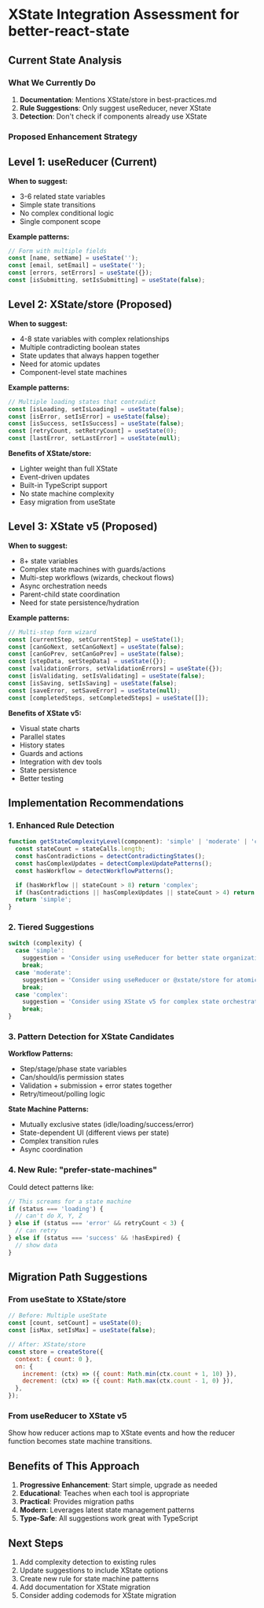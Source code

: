 # XState Integration Assessment for better-react-state

## Current State Analysis

### What We Currently Do

1. **Documentation**: Mentions XState/store in best-practices.md
2. **Rule Suggestions**: Only suggest useReducer, never XState
3. **Detection**: Don't check if components already use XState

### Proposed Enhancement Strategy

## Level 1: useReducer (Current)

**When to suggest:**

- 3-6 related state variables
- Simple state transitions
- No complex conditional logic
- Single component scope

**Example patterns:**

```javascript
// Form with multiple fields
const [name, setName] = useState('');
const [email, setEmail] = useState('');
const [errors, setErrors] = useState({});
const [isSubmitting, setIsSubmitting] = useState(false);
```

## Level 2: XState/store (Proposed)

**When to suggest:**

- 4-8 state variables with complex relationships
- Multiple contradicting boolean states
- State updates that always happen together
- Need for atomic updates
- Component-level state machines

**Example patterns:**

```javascript
// Multiple loading states that contradict
const [isLoading, setIsLoading] = useState(false);
const [isError, setIsError] = useState(false);
const [isSuccess, setIsSuccess] = useState(false);
const [retryCount, setRetryCount] = useState(0);
const [lastError, setLastError] = useState(null);
```

**Benefits of XState/store:**

- Lighter weight than full XState
- Event-driven updates
- Built-in TypeScript support
- No state machine complexity
- Easy migration from useState

## Level 3: XState v5 (Proposed)

**When to suggest:**

- 8+ state variables
- Complex state machines with guards/actions
- Multi-step workflows (wizards, checkout flows)
- Async orchestration needs
- Parent-child state coordination
- Need for state persistence/hydration

**Example patterns:**

```javascript
// Multi-step form wizard
const [currentStep, setCurrentStep] = useState(1);
const [canGoNext, setCanGoNext] = useState(false);
const [canGoPrev, setCanGoPrev] = useState(false);
const [stepData, setStepData] = useState({});
const [validationErrors, setValidationErrors] = useState({});
const [isValidating, setIsValidating] = useState(false);
const [isSaving, setIsSaving] = useState(false);
const [saveError, setSaveError] = useState(null);
const [completedSteps, setCompletedSteps] = useState([]);
```

**Benefits of XState v5:**

- Visual state charts
- Parallel states
- History states
- Guards and actions
- Integration with dev tools
- State persistence
- Better testing

## Implementation Recommendations

### 1. Enhanced Rule Detection

```typescript
function getStateComplexityLevel(component): 'simple' | 'moderate' | 'complex' {
  const stateCount = stateCalls.length;
  const hasContradictions = detectContradictingStates();
  const hasComplexUpdates = detectComplexUpdatePatterns();
  const hasWorkflow = detectWorkflowPatterns();

  if (hasWorkflow || stateCount > 8) return 'complex';
  if (hasContradictions || hasComplexUpdates || stateCount > 4) return 'moderate';
  return 'simple';
}
```

### 2. Tiered Suggestions

```typescript
switch (complexity) {
  case 'simple':
    suggestion = 'Consider using useReducer for better state organization';
    break;
  case 'moderate':
    suggestion = 'Consider using useReducer or @xstate/store for atomic, event-driven updates';
    break;
  case 'complex':
    suggestion = 'Consider using XState v5 for complex state orchestration and visual modeling';
    break;
}
```

### 3. Pattern Detection for XState Candidates

**Workflow Patterns:**

- Step/stage/phase state variables
- Can/should/is permission states
- Validation + submission + error states together
- Retry/timeout/polling logic

**State Machine Patterns:**

- Mutually exclusive states (idle/loading/success/error)
- State-dependent UI (different views per state)
- Complex transition rules
- Async coordination

### 4. New Rule: "prefer-state-machines"

Could detect patterns like:

```javascript
// This screams for a state machine
if (status === 'loading') {
  // can't do X, Y, Z
} else if (status === 'error' && retryCount < 3) {
  // can retry
} else if (status === 'success' && !hasExpired) {
  // show data
}
```

## Migration Path Suggestions

### From useState to XState/store

```javascript
// Before: Multiple useState
const [count, setCount] = useState(0);
const [isMax, setIsMax] = useState(false);

// After: XState/store
const store = createStore({
  context: { count: 0 },
  on: {
    increment: (ctx) => ({ count: Math.min(ctx.count + 1, 10) }),
    decrement: (ctx) => ({ count: Math.max(ctx.count - 1, 0) }),
  },
});
```

### From useReducer to XState v5

Show how reducer actions map to XState events and how the reducer function becomes state machine transitions.

## Benefits of This Approach

1. **Progressive Enhancement**: Start simple, upgrade as needed
2. **Educational**: Teaches when each tool is appropriate
3. **Practical**: Provides migration paths
4. **Modern**: Leverages latest state management patterns
5. **Type-Safe**: All suggestions work great with TypeScript

## Next Steps

1. Add complexity detection to existing rules
2. Update suggestions to include XState options
3. Create new rule for state machine patterns
4. Add documentation for XState migration
5. Consider adding codemods for XState migration
